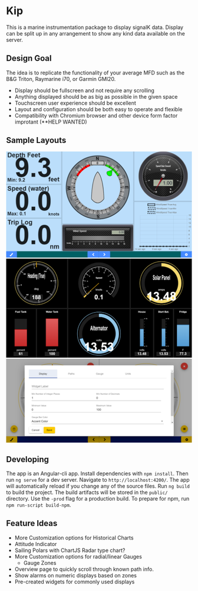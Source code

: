 # Kip 

This is a marine instrumentation package to display signalK data. Display can be split up in any arrangement to show any kind data available on the server.

## Design Goal

The idea is to replicate the functionality of your average MFD such as the B&G Triton, Raymarine i70, or Garmin GMI20.
- Display should be fullscreen and not require any scrolling
- Anything displayed should be as big as possible in the given space
- Touchscreen user experience should be excellent
- Layout and configuration should be both easy to operate and flexible
- Compatibility with Chromium browser and other device form factor improtant (**HELP WANTED)  

## Sample Layouts

<p align="center"><img src="./GaugeSample0.png"><img src="./GaugeSample1.png"><img src="./GaugeSample2.png"></p>

## Developing

The app is an Angular-cli app. Install dependencies with `npm install`. Then run `ng serve` for a dev server. Navigate to `http://localhost:4200/`. The app will automatically reload if you change any of the source files. Run `ng build` to build the project. The build artifacts will be stored in the `public/` directory. Use the `-prod` flag for a production build. To prepare for npm, run `npm run-script build-npm`.



## Feature Ideas


 * More Customization options for Historical Charts
 * Attitude Indicator
 * Sailing Polars with ChartJS Radar type chart?
 * More Customization options for radial/linear Gauges
    * Gauge Zones
 * Overview page to quickly scroll through known path info.
 * Show alarms on numeric displays based on zones
  * Pre-created widgets for commonly used displays

 
